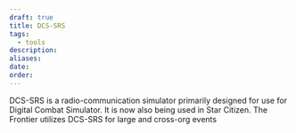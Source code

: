 ```yaml
---
draft: true
title: DCS-SRS
tags:
  - tools
description: 
aliases: 
date: 
order:
---
```

DCS-SRS is a radio-communication simulator primarily designed for use for Digital Combat Simulator. It is now also being used in Star Citizen. The Frontier utilizes DCS-SRS for large and cross-org events